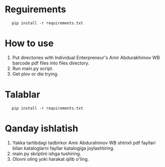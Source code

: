 # Reguirements

```console
   pip install -r requirements.txt
```


# How to use

1. Put directories with Individual Enterpreneur's Amir Abdurakhimov WB barcode pdf files into files directory.
2. Run main.py script.
3. Get plov or die trying.
   

# Talablar

```console
   pip install -r requirements.txt
```

# Qanday ishlatish

1. Yakka tartibdagi tadbirkor Amir Abdurahimov WB shtrixli pdf fayllari bilan kataloglarni fayllar katalogiga joylashtiring.
2. main.py skriptini ishga tushiring.
3. Olovni oling yoki harakat qilib o'ling.
